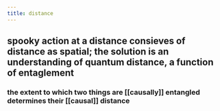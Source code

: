 ```yaml
---
title: distance
---
```


## spooky action at a distance consieves of distance as spatial; the solution is an understanding of quantum distance, a function of entaglement
### the extent to which two things are [[causally]] entangled determines their [[causal]] distance
